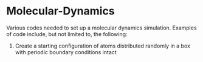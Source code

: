 # Molecular-Dynamics
Various codes needed to set up a molecular dynamics simulation. 
Examples of code include, but not limited to, the following:
1) Create a starting configuration of atoms distributed randomly in a box with periodic boundary conditions intact

